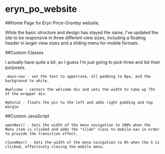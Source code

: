 # eryn_po_website

##Home Page for Eryn Price-Orsmby website,

While the basic structure and design has stayed the same, I've updated the site to be responsive in three different view sizes, including a floating header in larger view sizes and a sliding menu for mobile formats.

##Custom Classes

I actually have quite a bit, so I guess I'm just going to pick three and list their purposes.

```
.main-nav - set the text to uppercase, all padding to 0px, and the background to white.

#welcome - centers the welcome div and sets the width to take up 75% of the wrapper div.

#photo2 - floats the pic to the left and adds right padding and top margie
```



##Custom JavaScript

```
openNav() - Sets the width of the menu navigation to 100% when the Menu item is clicked and adds the "slide" class to mobile-nav in order to provide the transition effect.

closeNav() - Sets the width of the menu navigation to 0% when the X is clicked, effectively closing the mobile menu.
```
